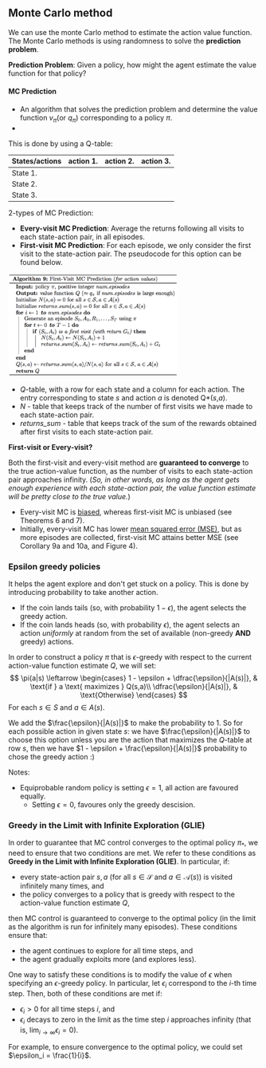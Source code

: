 ## Monte Carlo method

We can use the monte Carlo method to estimate the action value function.
The Monte Carlo methods is using randomness to solve the **prediction problem**.

**Prediction Problem**: Given a policy, how might the agent estimate the value function for that policy?

#### MC Prediction

* An algorithm that solves the prediction problem and determine the value function $v_{\pi} (\text{or } q_{\pi})$ corresponding to a policy $\pi$.
* 

This is done by using a Q-table:

| States/actions | action 1. | action 2. | action 3. |
| -------------- | --------- | --------- | --------- |
| State 1.       |           |           |           |
| State 2.       |           |           |           |
| State 3.       |           |           |           |

2-types of MC Prediction:

* **Every-visit MC Prediction**: Average the returns following all visits to each state-action pair, in all episodes.
* **First-visit MC Prediction**: For each episode, we only consider the first visit to the state-action pair. The pseudocode for this option can be found below.

<img src="images\first_visit_pseudo.png" style="zoom: 33%;" />

- *Q*-table, with a row for each state and a column for each action. The entry corresponding to state *s* and action *a* is denoted Q*(*s*,*a*).
- *N* - table that keeps track of the number of first visits we have made to each state-action pair.
- *returns\_sum* - table that keeps track of the sum of the rewards obtained after first visits to each state-action pair.

**First-visit or Every-visit?**

Both the first-visit and every-visit method are **guaranteed to converge** to the true action-value function, as the number of visits to each state-action pair approaches infinity. (*So, in other words, as long as the agent gets enough experience with each state-action pair, the value function estimate will be pretty close to the true value.*)

- Every-visit MC is [biased](https://en.wikipedia.org/wiki/Bias_of_an_estimator), whereas first-visit MC is unbiased (see Theorems 6 and 7).
- Initially, every-visit MC has lower [mean squared error (MSE)](https://en.wikipedia.org/wiki/Mean_squared_error), but as more episodes are collected, first-visit MC attains better MSE (see Corollary 9a and 10a, and Figure 4).

### Epsilon greedy policies

It helps the agent explore and don't get stuck on a policy.
This is done by introducing probability to take another action.

- If the coin lands tails (so, with probability $1-\epsilon$), the agent selects the greedy action.
- If the coin lands heads (so, with probability $\epsilon$), the agent selects an action *uniformly* at random from the set of available (non-greedy **AND** greedy) actions.

In order to construct a policy $\pi$ that is $\epsilon$-greedy with respect to the current action-value function estimate $Q$, we will set:
$$
\pi(a|s) \leftarrow 
\begin{cases}
1 - \epsilon + \dfrac{\epsilon}{|A(s)|}, & \text{if } a \text{ maximizes } Q(s,a)\\
    \dfrac{\epsilon}{|A(s)|},              & \text{Otherwise}
\end{cases}
$$
For each $s \in S$ and $a\in A(s)$.

We add the $\frac{\epsilon}{|A(s)|}$ to make the probability to 1.
So for each possible action in given state $s$: we have $\frac{\epsilon}{|A(s)|}$ to choose this option unless you are the action that maximizes the $Q$-table at row $s$, then we have $1 - \epsilon + \frac{\epsilon}{|A(s)|}$ probability to chose the greedy action :)



Notes:

* Equiprobable random policy is setting $\epsilon = 1$, all action are favoured equally.
  * Setting $\epsilon = 0$, favoures only the greedy descision.

### Greedy in the Limit with Infinite Exploration (GLIE)

In order to guarantee that MC control converges to the optimal policy $\pi_*$, we need to ensure that two conditions are met.  We refer to these conditions as **Greedy in the Limit with Infinite Exploration (GLIE)**.  In particular, if:

- every state-action pair $s,a$ (for all $s\in\mathcal{S}$ and $a\in\mathcal{A}(s)$) is visited infinitely many times, and 
- the policy converges to a policy that is greedy with respect to the action-value function estimate $Q$,

then MC control is guaranteed to converge to the optimal policy (in  the limit as the algorithm is run for infinitely many episodes).  These  conditions ensure that:

- the agent continues to explore for all time steps, and
- the agent gradually exploits more (and explores less).

One way to satisfy these conditions  is to modify the value of $\epsilon$ when specifying an $\epsilon$-greedy policy.  In particular, let $\epsilon_i$ correspond to the $i$-th time step.  Then, both of these conditions are met if:

- $\epsilon_i > 0$ for all time steps $i$, and 
- $\epsilon_i$ decays to zero in the limit as the time step $i$ approaches infinity (that is, $\lim_{i\to\infty} \epsilon_i = 0$).

For example, to ensure convergence to the optimal policy, we could set $\epsilon_i = \frac{1}{i}$.